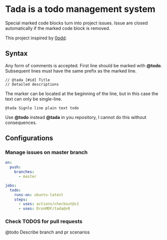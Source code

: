 # Tada is a todo management system

Special marked code blocks turn into project issues.
Issue are closed automatically if the marked code block is removed.

This project inspired by [0pdd](http://www.0pdd.com).

## Syntax

Any form of comments is accepted.
First line should be marked with **@todo**.
Subsequent lines must have the same prefix as the marked line.

```
// @tada [#id] Title
// Detailed descriptions
```

The marker can be located at the beginning of the line, but in this case the text can only be single-line.

```
@tada Signle line plain text todo
```

Use **@todo** instead **@tada** in you repository, I cannot do this without consequences.

## Configurations

### Manage issues on master branch

```yml
on:
  push:
    branches:
      - master

jobs:
  todo:
    runs-on: ubuntu-latest
    steps:
      - uses: actions/checkout@v1
      - uses: DronMDF/tada@v0
```

### Check TODOS for pull requests

@todo Describe branch and pr scenarios

